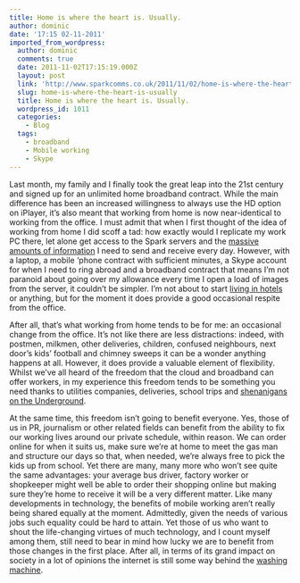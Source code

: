 ```yaml
---
title: Home is where the heart is. Usually.
author: dominic
date: '17:15 02-11-2011'
imported_from_wordpress:
  author: dominic
  comments: true
  date: 2011-11-02T17:15:19.000Z
  layout: post
  link: 'http://www.sparkcomms.co.uk/2011/11/02/home-is-where-the-heart-is-usually/'
  slug: home-is-where-the-heart-is-usually
  title: Home is where the heart is. Usually.
  wordpress_id: 1011
  categories:
    - Blog
  tags:
    - broadband
    - Mobile working
    - Skype
---
```


Last month, my family and I finally took the great leap into the 21st century and signed up for an unlimited home broadband contract. While the main difference has been an increased willingness to always use the HD option on iPlayer, it’s also meant that working from home is now near-identical to working from the office. I must admit that when I first thought of the idea of working from home I did scoff a tad: how exactly would I replicate my work PC there, let alone get access to the Spark servers and the [massive amounts of information](http://www.lolcats.com/) I need to send and receive every day. However, with a laptop, a mobile ‘phone contract with sufficient minutes, a Skype account for when I need to ring abroad and a broadband contract that means I’m not paranoid about going over my allowance every time I open a load of images from the server, it couldn’t be simpler. I’m not about to start [living in hotels](http://news.bbc.co.uk/1/hi/programmes/fast_track/9526352.stm) or anything, but for the moment it does provide a good occasional respite from the office.

After all, that’s what working from home tends to be for me: an occasional change from the office. It’s not like there are less distractions: indeed, with postmen, milkmen, other deliveries, children, confused neighbours, next door’s kids’ football and chimney sweeps it can be a wonder anything happens at all. However, it does provide a valuable element of flexibility. Whilst we’ve all heard of the freedom that the cloud and broadband can offer workers, in my experience this freedom tends to be something you need thanks to utilities companies, deliveries, school trips and [shenanigans on the Underground](http://www.tfl.gov.uk/tfl/livetravelnews/realtime/tube/default.html).

At the same time, this freedom isn’t going to benefit everyone. Yes, those of us in PR, journalism or other related fields can benefit from the ability to fix our working lives around our private schedule, within reason. We can order online for when it suits us, make sure we’re at home to meet the gas man and structure our days so that, when needed, we’re always free to pick the kids up from school. Yet there are many, many more who won’t see quite the same advantages: your average bus driver, factory worker or shopkeeper might well be able to order their shopping online but making sure they’re home to receive it will be a very different matter. Like many developments in technology, the benefits of mobile working aren’t really being shared equally at the moment. Admittedly, given the needs of various jobs such equality could be hard to attain. Yet those of us who want to shout the life-changing virtues of much technology, and I count myself among them, still need to bear in mind how lucky we are to benefit from those changes in the first place. After all, in terms of its grand impact on society in a lot of opinions the internet is still some way behind the [washing machine](http://www.sciencedaily.com/releases/2009/03/090312150735.htm).
